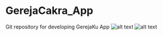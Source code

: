 # GerejaCakra_App
Git repository for developing GerejaKu App 
![alt text](https://i.pinimg.com/564x/57/08/87/5708874461ca6e7fad15d655df939a4f.jpg)
![alt text](https://i.pinimg.com/564x/26/18/b1/2618b191c941d23baacea2de3a98a880.jpg)
